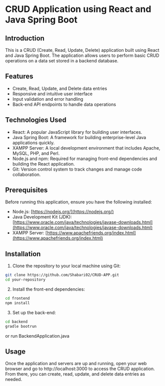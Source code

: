 # CRUD Application using React and Java Spring Boot

## Introduction

This is a CRUD (Create, Read, Update, Delete) application built using React and Java Spring Boot. The application allows users to perform basic CRUD operations on a data set stored in a backend database.

## Features

- Create, Read, Update, and Delete data entries
- Responsive and intuitive user interface
- Input validation and error handling
- Back-end API endpoints to handle data operations

## Technologies Used

- React: A popular JavaScript library for building user interfaces.
- Java Spring Boot: A framework for building enterprise-level Java applications quickly.
- XAMPP Server: A local development environment that includes Apache, MySQL, PHP, and Perl.
- Node.js and npm: Required for managing front-end dependencies and building the React application.
- Git: Version control system to track changes and manage code collaboration.

## Prerequisites

Before running this application, ensure you have the following installed:

- Node.js: [https://nodejs.org/](https://nodejs.org/)
- Java Development Kit (JDK): [https://www.oracle.com/java/technologies/javase-downloads.html](https://www.oracle.com/java/technologies/javase-downloads.html)
- XAMPP Server: [https://www.apachefriends.org/index.html](https://www.apachefriends.org/index.html)

## Installation

1. Clone the repository to your local machine using Git:

```bash
git clone https://github.com/Shabari02/CRUD-APP.git
cd your-repository
```

2. Install the front-end dependencies:
```bash
cd frontend
npm install
```

3. Set up the back-end:
```bash
cd backend
gradle bootrun
```
or
run BackendApplication.java

## Usage
Once the application and servers are up and running, open your web browser and go to http://localhost:3000 to access the CRUD application. From there, you can create, read, update, and delete data entries as needed.

